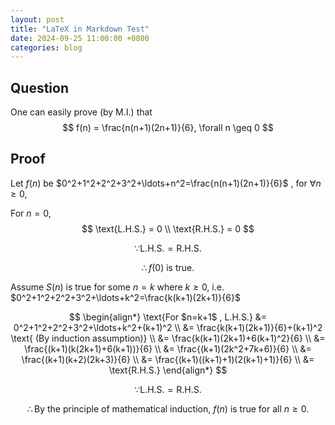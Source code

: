 ```yaml
---
layout: post
title: "LaTeX in Markdown Test"
date: 2024-09-25 11:00:00 +0800
categories: blog
---
```


## Question

One can easily prove (by M.I.) that
$$
f(n) = \frac{n(n+1)(2n+1)}{6}, \forall n \geq 0
$$

## Proof

Let $f(n)$ be $0^2+1^2+2^2+3^2+\ldots+n^2=\frac{n(n+1)(2n+1)}{6}$ ,
for $\forall n \geq 0$,

For $n=0$,
$$
\text{L.H.S.} = 0 \\
\text{R.H.S.} = 0
$$

$$ \because \text{L.H.S.} = \text{R.H.S.} $$

$$ \therefore f(0) \text{ is true.} $$

Assume $S(n)$ is true for some $n=k$ where $k \geq 0$,
i.e. $0^2+1^2+2^2+3^2+\ldots+k^2=\frac{k(k+1)(2k+1)}{6}$


$$
\begin{align*}
\text{For $n=k+1$ , L.H.S.} &= 0^2+1^2+2^2+3^2+\ldots+k^2+(k+1)^2 \\
&= \frac{k(k+1)(2k+1)}{6}+(k+1)^2 \text{ (By induction assumption)} \\
&= \frac{k(k+1)(2k+1)+6(k+1)^2}{6} \\
&= \frac{(k+1)(k(2k+1)+6(k+1))}{6} \\
&= \frac{(k+1)(2k^2+7k+6)}{6} \\
&= \frac{(k+1)(k+2)(2k+3)}{6} \\
&= \frac{(k+1)((k+1)+1)(2(k+1)+1)}{6} \\
&= \text{R.H.S.}
\end{align*}
$$

$$ \because \text{L.H.S.} = \text{R.H.S.} $$

$$ \therefore \text{By the principle of mathematical induction, } f(n) \text{ is true for all } n \geq 0. $$
